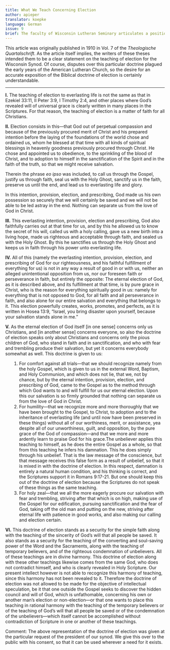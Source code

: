 ```yaml
---
title: What We Teach Concerning Election
author: apieper
translator: koepke
language: German
issue: 9
brief: The faculty of Wisconsin Lutheran Seminary articulates a position on the doctrine of election.
---
```


This article was originally published in 1910 in Vol. 7 of the <em>Theologische Quartalschrift</em>.  As the article itself implies, the writers of these theses intended them to be a clear statement on the teaching of election for the Wisconsin Synod.  Of course, disputes over this particular doctrine plagued the early years of the American Lutheran Church, so the desire for an accurate exposition of the Biblical doctrine of election is certainly understandable. 

---

<strong>I.</strong>
The teaching of election to everlasting life is not the same as that in Ezekiel 33:11, II Peter 3:9, I Timothy 2:4, and other places where God’s revealed will of universal grace is clearly written in many places in the Scriptures.  For that reason, the teaching of election is a matter of faith for all Christians.
 
<strong>II.</strong>
Election consists in this—that God out of perpetual compassion and because of the previously procured merit of Christ and his prepared intention before the laying of the foundations of the world chose and ordained us, whom he blessed at that time with all kinds of spiritual blessings in heavenly goodness previously procured through Christ.  He chose and appointed us to obedience, to the sprinkling of the blood of Christ, and to adoption to himself in the sanctification of the Spirit and in the faith of the truth, so that we might receive salvation.

Therein the phrase <i>eo ipso</i> was included, to call us through the Gospel, justify us through faith, seal us with the Holy Ghost, sanctify us in the faith, preserve us until the end, and lead us to everlasting life and glory.
 
In this intention, provision, election, and prescribing, God made us his own possession so securely that we will certainly be saved and we will not be able to be led astray in the end. Nothing can separate us from the love of God in Christ.
 
<strong>III.</strong>
This everlasting intention, provision, election and prescribing, God also faithfully carries out at that time for us, and by this he allowed us to know the secret of his will, called us with a holy calling, gave us a new birth into a living hope, made us righteous and acceptable through faith, and sealed us with the Holy Ghost.  By this he sanctifies us through the Holy Ghost and keeps us in faith through his power unto everlasting life.
 
<strong>IV.</strong>
All of this (namely the everlasting intention, provision, election, and prescribing of God for our righteousness, and his faithful fulfillment of everything for us) is not in any way a result of good in or with us, neither an alleged unintentional opposition from us, nor our foreseen faith or perseverance in faith, but entirely the opposite: The eternal election of God, as it is described above, and its fulfillment at that time, is by pure grace in Christ, who is the reason for everything spiritually good in us: namely for everything that is not opposed to God, for all faith and all perseverance in faith, and also alone for our entire salvation and everything that belongs to it.  This election powerfully creates, works, promotes, and perfects, as it is written in Hosea 13:9, “Israel, you bring disaster upon yourself, because your salvation stands alone in me.”
 
<strong>V.</strong>
As the eternal election of God itself [in one sense] concerns only us Christians, and [in another sense] concerns everyone, so also the doctrine of election speaks only about Christians and concerns only the pious children of God, who stand in faith and in sanctification, and who with fear and trembling produce their salvation, but yet it concerns everybody somewhat as well.  This doctrine is given to us:
	
<ol style="margin-left: 20px;">
<li>For comfort against all trials—that we should recognize namely from the holy Gospel, which is given to us in the external Word, Baptism, and Holy Communion, and which does not lie, that we, not by chance, but by the eternal intention, provision, election, and prescribing of God, came to the Gospel as to the method through which God wants to and will fulfill for us our eternal election.  Upon this our salvation is so firmly grounded that nothing can separate us from the love of God in Christ.
 
<li>For humility—that we recognize more and more thoroughly that we have been brought to the Gospel, to Christ, to adoption and to the inheritance of everlasting life (and until now have been preserved in these things) without all of our worthiness, merit, or assistance, yea despite all of our unworthiness, guilt, and opposition, by the pure grace of the God of compassion—and that we more and more ardently learn to praise God for his grace.<fn>The unbeliever applies this teaching to himself, as he does the entire Gospel as a whole, so that from this teaching he infers his damnation.  This he does simply through his unbelief.  That is the law message of the conscience, but that message receives this false form as a result of unbelief, so that it is mixed in with the doctrine of election.  In this respect, damnation is entirely a natural human condition, and his thinking is correct, and the Scriptures support it in Romans 9:17-21.  But one should keep this out of the doctrine of election because the Scriptures do not speak of these things as the same teaching.</fn>
 
<li>For holy zeal—that we all the more eagerly procure our salvation with fear and trembling, striving after that which is on high, making use of the Gospel for our edification, pursuing sanctification and the fear of God, taking off the old man and putting on the new, striving after eternal life with patience in good works, and also making our calling and election certain.
</ol>

<strong>VI.</strong>
This doctrine of election stands as a security for the simple faith along with the teaching of the sincerity of God’s will that all people be saved.  It also stands as a security for the teaching of the converting and soul-saving power of the Word and the Sacraments, along with the teaching of temporary believers, and of the righteous condemnation of unbelievers.  All of these teachings are in divine harmony.  This doctrine of election along with these other teachings likewise comes from the same God, who does not contradict himself, and who is clearly revealed in Holy Scripture.  Our present intellect however is not able to recognize this harmony of teaching, since this harmony has not been revealed to it.  Therefore the doctrine of election was not allowed to be made for the objective of intellectual speculation, be it that one outside the Gospel seeks to discover the hidden council and will of God, which is unfathomable, concerning his own or another man’s election or non-election—or that one wants to place this teaching in rational harmony with the teaching of the temporary believers or of the teaching of God’s will that all people be saved or of the condemnation of the unbelievers—which itself cannot be accomplished without contradiction of Scripture in one or another of these teachings.

Comment: The above representation of the doctrine of election was given at the particular request of the president of our synod.  We give this over to the public with his consent, so that it can be used wherever a need for it exists.